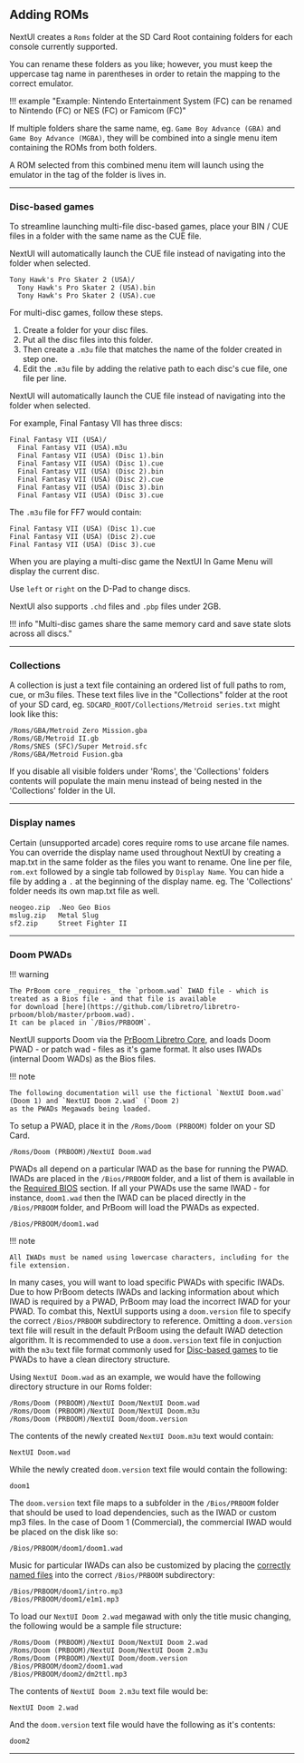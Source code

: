 ## Adding ROMs

NextUI creates a `Roms` folder at the SD Card Root containing folders for each console currently
supported.

You can rename these folders as you like; however, you must keep the uppercase tag name in parentheses in
order to retain the mapping to the correct emulator.

!!! example "Example: Nintendo Entertainment System (FC) can be renamed to Nintendo (FC) or NES (FC) or Famicom (FC)"

If multiple folders share the same name, eg. `Game Boy Advance (GBA)` and `Game Boy Advance (MGBA)`, they
will be combined into a single menu item containing the ROMs from both folders.

A ROM selected from this combined menu item will launch using the emulator in the tag of the folder is lives in.

---

### Disc-based games

To streamline launching multi-file disc-based games, place your BIN / CUE files in a folder
with the same name as the CUE file.

NextUI will automatically launch the CUE file instead of navigating into the folder when selected.

```
Tony Hawk's Pro Skater 2 (USA)/
  Tony Hawk's Pro Skater 2 (USA).bin
  Tony Hawk's Pro Skater 2 (USA).cue
```

For multi-disc games, follow these steps.

1. Create a folder for your disc files.
2. Put all the disc files into this folder.
3. Then create a `.m3u` file that matches the name of the folder created in step one.
4. Edit the `.m3u` file by adding the relative path to each disc's cue file, one file per line.

NextUI will automatically launch the CUE file instead of navigating into the folder when selected.

For example, Final Fantasy VII has three discs:

```
Final Fantasy VII (USA)/
  Final Fantasy VII (USA).m3u
  Final Fantasy VII (USA) (Disc 1).bin
  Final Fantasy VII (USA) (Disc 1).cue
  Final Fantasy VII (USA) (Disc 2).bin
  Final Fantasy VII (USA) (Disc 2).cue
  Final Fantasy VII (USA) (Disc 3).bin
  Final Fantasy VII (USA) (Disc 3).cue
```

The `.m3u` file for FF7 would contain:

```
Final Fantasy VII (USA) (Disc 1).cue
Final Fantasy VII (USA) (Disc 2).cue
Final Fantasy VII (USA) (Disc 3).cue
```

When you are playing a multi-disc game the NextUI In Game Menu will display the current disc.

Use `left` or `right` on the D-Pad to change discs.

NextUI also supports `.chd` files and `.pbp` files under 2GB.

!!! info "Multi-disc games share the same memory card and save state slots across all discs."

---

### Collections

A collection is just a text file containing an ordered list of full paths to rom, cue, or m3u files. These text files
live in the "Collections" folder at the root of your SD card, eg. `SDCARD_ROOT/Collections/Metroid series.txt` might
look like
this:

```
/Roms/GBA/Metroid Zero Mission.gba
/Roms/GB/Metroid II.gb
/Roms/SNES (SFC)/Super Metroid.sfc
/Roms/GBA/Metroid Fusion.gba
```

If you disable all visible folders under 'Roms', the 'Collections' folders contents will populate the main menu instead
of being nested in the 'Collections' folder in the UI.

---

### Display names

Certain (unsupported arcade) cores require roms to use arcane file names. You can override the display name used
throughout NextUI by creating a map.txt in the same folder as the files you want to rename. One line per file, `rom.ext`
followed by a single tab followed by `Display Name`. You can hide a file by adding a `.` at the beginning of the display
name. eg. The 'Collections' folder needs its own map.txt file as well.

```
neogeo.zip  .Neo Geo Bios
mslug.zip   Metal Slug
sf2.zip	    Street Fighter II
```

---

### Doom PWADs

!!! warning

    The PrBoom core _requires_ the `prboom.wad` IWAD file - which is treated as a Bios file - and that file is available
    for download [here](https://github.com/libretro/libretro-prboom/blob/master/prboom.wad).
    It can be placed in `/Bios/PRBOOM`.

NextUI supports Doom via the [PrBoom Libretro Core](https://docs.libretro.com/library/prboom/), and loads Doom PWAD - or
patch wad - files as it's game format. It also uses IWADs (internal Doom WADs) as the Bios files.

!!! note

    The following documentation will use the fictional `NextUI Doom.wad` (Doom 1) and `NextUI Doom 2.wad` (`Doom 2)
    as the PWADs Megawads being loaded.

To setup a PWAD, place it in the `/Roms/Doom (PRBOOM)` folder on your SD Card.

```
/Roms/Doom (PRBOOM)/NextUI Doom.wad
```

PWADs all depend on a particular IWAD as the base for running the PWAD. IWADs are placed in the `/Bios/PRBOOM` folder,
and a list of them is available in the [Required BIOS](#required-bios) section. If all your PWADs use the same IWAD - for instance,
`doom1.wad` then the IWAD can be placed directly in the `/Bios/PRBOOM` folder, and PrBoom will load the PWADs as expected.

```
/Bios/PRBOOM/doom1.wad
```

!!! note

    All IWADs must be named using lowercase characters, including for the file extension.

In many cases, you will want to load specific PWADs with specific IWADs. Due to how PrBoom detects IWADs and lacking
information about which IWAD is required by a PWAD, PrBoom may load the incorrect IWAD for your PWAD. To combat this,
NextUI supports using a `doom.version` file to specify the correct `/Bios/PRBOOM` subdirectory to reference. Omitting
a `doom.version` text file will result in the default PrBoom using the default IWAD detection algorithm. It is recommended
to use a `doom.version` text file in conjuction with the `m3u` text file format commonly used for [Disc-based games](#disc-based-games)
to tie PWADs to have a clean directory structure.

Using `NextUI Doom.wad` as an example, we would have the following directory structure in our Roms folder:

```
/Roms/Doom (PRBOOM)/NextUI Doom/NextUI Doom.wad
/Roms/Doom (PRBOOM)/NextUI Doom/NextUI Doom.m3u
/Roms/Doom (PRBOOM)/NextUI Doom/doom.version
```

The contents of the newly created `NextUI Doom.m3u` text would contain:

```
NextUI Doom.wad
```

While the newly created `doom.version` text file would contain the following:

```
doom1
```

The `doom.version` text file maps to a subfolder in the `/Bios/PRBOOM` folder that should be used to load dependencies, such as
the IWAD or custom mp3 files. In the case of Doom 1 (Commercial), the commercial IWAD would be placed on the disk like so:

```
/Bios/PRBOOM/doom1/doom1.wad
```

Music for particular IWADs can also be customized by placing the [correctly named files](https://docs.libretro.com/library/prboom/#music) into the correct `/Bios/PRBOOM` subdirectory:

```
/Bios/PRBOOM/doom1/intro.mp3
/Bios/PRBOOM/doom1/e1m1.mp3
```

To load our `NextUI Doom 2.wad` megawad with only the title music changing, the following would be a sample file structure:

```
/Roms/Doom (PRBOOM)/NextUI Doom/NextUI Doom 2.wad
/Roms/Doom (PRBOOM)/NextUI Doom/NextUI Doom 2.m3u
/Roms/Doom (PRBOOM)/NextUI Doom/doom.version
/Bios/PRBOOM/doom2/doom1.wad
/Bios/PRBOOM/doom2/dm2ttl.mp3
```

The contents of `NextUI Doom 2.m3u` text file would be:

```
NextUI Doom 2.wad
```

And the `doom.version` text file would have the following as it's contents:

```
doom2
```

---
